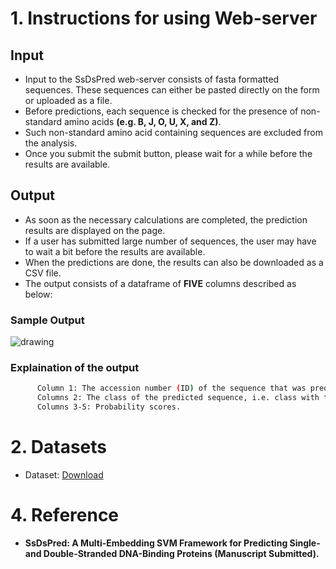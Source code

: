 # 1. Instructions for using Web-server

## Input
- Input to the SsDsPred web-server consists of fasta formatted sequences. These sequences can either be pasted directly on the form or uploaded as a file.
- Before predictions, each sequence is checked for the presence of non-standard amino acids **(e.g. B, J, O, U, X, and Z)**.
- Such non-standard amino acid containing sequences are excluded from the analysis. 
- Once you submit the submit button, please wait for a while before the results are available.

## Output
- As soon as the necessary calculations are completed, the prediction results are displayed on the page.
- If a user has submitted large number of sequences, the user may have to wait a bit before the results are available.
- When the predictions are done, the results can also be downloaded as a CSV file.
- The output consists of a dataframe of **FIVE** columns described as below:

### Sample Output

<img src="figures/sample_output.png" alt="drawing"/>

### Explaination of the output

```sh 
      Column 1: The accession number (ID) of the sequence that was predicted as a Single-stranded, Double-stranded or non-DNA binding protein.
      Columns 2: The class of the predicted sequence, i.e. class with the highest probability (DS = Double-stranded DNA-binding sequence; SS = Single-stranded DNA-binding sequence; XX = non-DNA binding sequence)
      Columns 3-5: Probability scores.
```

# 2. Datasets
- Dataset: [Download](all_pos_neg70-final.fasta)


# 4. Reference
- **SsDsPred: A Multi-Embedding SVM Framework for Predicting Single- and Double-Stranded DNA-Binding Proteins (Manuscript Submitted).**
